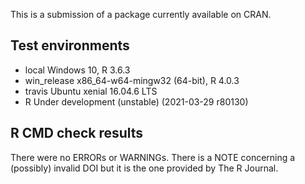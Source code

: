 This is a submission of a package currently 
available on CRAN.

## Test environments
* local Windows 10, R 3.6.3
* win_release x86_64-w64-mingw32 (64-bit), R 4.0.3
* travis Ubuntu xenial 16.04.6 LTS
* R Under development (unstable) (2021-03-29 r80130)

## R CMD check results
There were no ERRORs or WARNINGs. There is a NOTE concerning
a (possibly) invalid DOI but it is the one provided by The R 
Journal.
